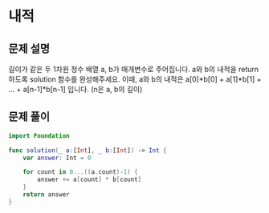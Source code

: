 # 내적
## 문제 설명
길이가 같은 두 1차원 정수 배열 a, b가 매개변수로 주어집니다. a와 b의 내적을 return 하도록 solution 함수를 완성해주세요.
이때, a와 b의 내적은 a[0]*b[0] + a[1]*b[1] + ... + a[n-1]*b[n-1] 입니다. (n은 a, b의 길이)

## 문제 풀이

```swift
import Foundation

func solution(_ a:[Int], _ b:[Int]) -> Int {
    var answer: Int = 0

    for count in 0...((a.count)-1) {
        answer += a[count] * b[count]
    }
    return answer
}
```
